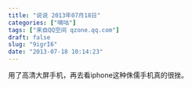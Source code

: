 ```yaml
---
title: "说说 2013年07月18日"
categories: ["嘀咕"]
tags: ["来自QQ空间 qzone.qq.com"]
draft: false
slug: "9igrI6"
date: "2013-07-18 10:14:23"
---
```


用了高清大屏手机，再去看iphone这种侏儒手机真的很挫。
